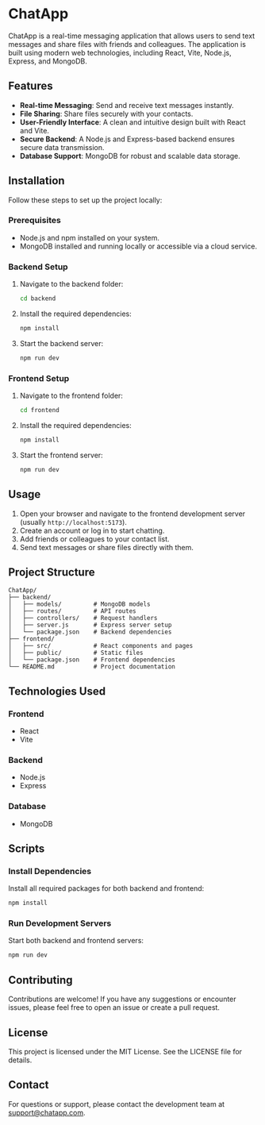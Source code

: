 # ChatApp

ChatApp is a real-time messaging application that allows users to send text messages and share files with friends and colleagues. The application is built using modern web technologies, including React, Vite, Node.js, Express, and MongoDB.

## Features

- **Real-time Messaging**: Send and receive text messages instantly.
- **File Sharing**: Share files securely with your contacts.
- **User-Friendly Interface**: A clean and intuitive design built with React and Vite.
- **Secure Backend**: A Node.js and Express-based backend ensures secure data transmission.
- **Database Support**: MongoDB for robust and scalable data storage.

## Installation

Follow these steps to set up the project locally:

### Prerequisites

- Node.js and npm installed on your system.
- MongoDB installed and running locally or accessible via a cloud service.

### Backend Setup

1. Navigate to the backend folder:
   ```bash
   cd backend
   ```
2. Install the required dependencies:
   ```bash
   npm install
   ```
3. Start the backend server:
   ```bash
   npm run dev
   ```

### Frontend Setup

1. Navigate to the frontend folder:
   ```bash
   cd frontend
   ```
2. Install the required dependencies:
   ```bash
   npm install
   ```
3. Start the frontend server:
   ```bash
   npm run dev
   ```

## Usage

1. Open your browser and navigate to the frontend development server (usually `http://localhost:5173`).
2. Create an account or log in to start chatting.
3. Add friends or colleagues to your contact list.
4. Send text messages or share files directly with them.

## Project Structure

```
ChatApp/
├── backend/
│   ├── models/         # MongoDB models
│   ├── routes/         # API routes
│   ├── controllers/    # Request handlers
│   ├── server.js       # Express server setup
│   └── package.json    # Backend dependencies
├── frontend/
│   ├── src/            # React components and pages
│   ├── public/         # Static files
│   └── package.json    # Frontend dependencies
└── README.md           # Project documentation
```

## Technologies Used

### Frontend
- React
- Vite

### Backend
- Node.js
- Express

### Database
- MongoDB

## Scripts

### Install Dependencies
Install all required packages for both backend and frontend:
```bash
npm install
```

### Run Development Servers
Start both backend and frontend servers:
```bash
npm run dev
```

## Contributing

Contributions are welcome! If you have any suggestions or encounter issues, please feel free to open an issue or create a pull request.

## License

This project is licensed under the MIT License. See the LICENSE file for details.

## Contact

For questions or support, please contact the development team at support@chatapp.com.

